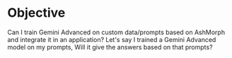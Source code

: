 Objective
==========

Can I train Gemini Advanced on custom data/prompts based on AshMorph and integrate it in an application?
Let's say I trained a Gemini Advanced model on my prompts, Will it give the answers based on that prompts?
